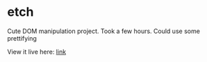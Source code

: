 # etch
Cute DOM manipulation project.  Took a few hours.  Could use some prettifying

View it live here: <a href="https://justinnain.com/etch">link</a>
